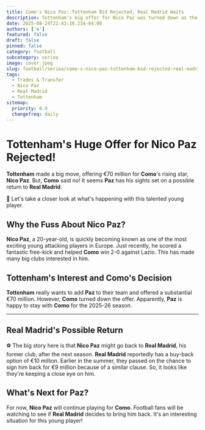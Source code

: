 ```yaml
---
title: Como's Nico Paz: Tottenham Bid Rejected, Real Madrid Waits
description: Tottenham's big offer for Nico Paz was turned down as the player eyes a return to Real Madrid.
date: 2025-08-24T22:43:16.234-04:00
authors: ['e']
featured: false
draft: false
pinned: false
category: football
subcategory: seriea
image: cover.jpeg
slug: football/seriea/como-s-nico-paz-tottenham-bid-rejected-real-madrid-waits
tags:
  - Trades & Transfer
  - Nico Paz
  - Real Madrid
  - Tottenham
sitemap:
  priority: 0.9
  changefreq: daily
---
```


# Tottenham's Huge Offer for **Nico Paz** Rejected!

**Tottenham** made a big move, offering €70 million for **Como**'s rising star, **Nico Paz**. But, **Como** said no! It seems **Paz** has his sights set on a possible return to **Real Madrid**.

🤔 Let's take a closer look at what's happening with this talented young player.

## Why the Fuss About Nico Paz?

**Nico Paz**, a 20-year-old, is quickly becoming known as one of the most exciting young attacking players in Europe. Just recently, he scored a fantastic free-kick and helped **Como** win 2-0 against Lazio. This has made many big clubs interested in him.

## Tottenham's Interest and Como's Decision

**Tottenham** really wants to add **Paz** to their team and offered a substantial €70 million. However, **Como** turned down the offer. Apparently, **Paz** is happy to stay with **Como** for the 2025-26 season.

---

## Real Madrid's Possible Return

⚽ The big story here is that **Nico Paz** might go back to **Real Madrid**, his former club, after the next season. **Real Madrid** reportedly has a buy-back option of €10 million. Earlier in the summer, they passed on the chance to sign him back for €9 million because of a similar clause. So, it looks like they're keeping a close eye on him.

## What's Next for Paz?

For now, **Nico Paz** will continue playing for **Como**. Football fans will be watching to see if **Real Madrid** decides to bring him back. It's an interesting situation for this young player!